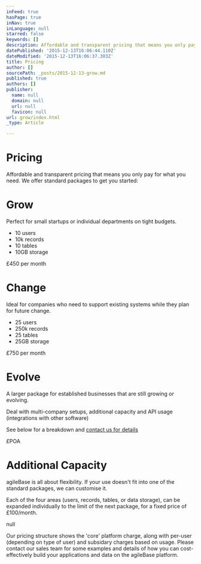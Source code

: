 ```yaml
---
inFeed: true
hasPage: true
inNav: true
inLanguage: null
starred: false
keywords: []
description: Affordable and transparent pricing that means you only pay for what you need.
datePublished: '2015-12-13T16:06:44.110Z'
dateModified: '2015-12-13T16:06:37.303Z'
title: Pricing
author: []
sourcePath: _posts/2015-12-13-grow.md
published: true
authors: []
publisher:
  name: null
  domain: null
  url: null
  favicon: null
url: grow/index.html
_type: Article

---
```

# Pricing

Affordable and transparent pricing that means you only pay for what you need. We offer standard packages to get you started:

# Grow

Perfect for small startups or individual departments on tight budgets.

* 10 users
* 10k records
* 10 tables
* 10GB storage

£450 per month

# Change

Ideal for companies who need to support existing systems while they plan for future change.

* 25 users
* 250k records
* 25 tables
* 25GB storage

£750 per month

# Evolve

A larger package for established businesses that are still growing or evolving.

Deal with multi-company setups, additional capacity and API usage (integrations with other software)

See below for a breakdown and [contact us for details][0]

£POA

# Additional Capacity

agileBase is all about flexibility. If your use doesn't fit into one of the standard packages, we can customise it.

Each of the four areas (users, records, tables, or data storage), can be expanded individually to the limit of the next package, for a fixed price of £100/month.

null

Our pricing structure shows the 'core' platform charge, along with per-user (depending on type of user) and subsidary charges based on usage. Please contact our sales team for some examples and details of how you can cost-effectively build your applications and data on the agileBase platform. 

[][0]

[0]: http://www.agilebase.co.uk/contact.html